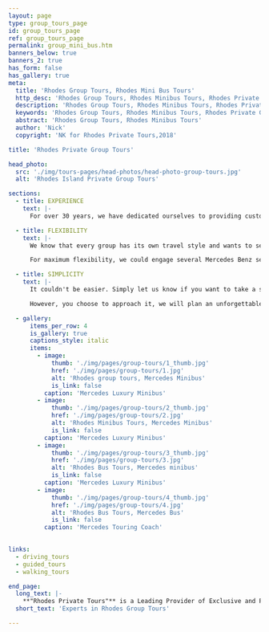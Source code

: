 ```yaml
---
layout: page
type: group_tours_page
id: group_tours_page
ref: group_tours_page
permalink: group_mini_bus.htm
banners_below: true
banners_2: true
has_form: false
has_gallery: true
meta:
  title: 'Rhodes Group Tours, Rhodes Mini Bus Tours'
  http_desc: 'Rhodes Group Tours, Rhodes Minibus Tours, Rhodes Private Group Tours'
  description: 'Rhodes Group Tours, Rhodes Minibus Tours, Rhodes Private Group Tours'
  keywords: 'Rhodes Group Tours, Rhodes Minibus Tours, Rhodes Private Group Tours'
  abstract: 'Rhodes Group Tours, Rhodes Minibus Tours'
  author: 'Nick'
  copyright: 'NK for Rhodes Private Tours,2018'

title: 'Rhodes Private Group Tours'

head_photo:
  src: './img/tours-pages/head-photos/head-photo-group-tours.jpg'
  alt: 'Rhodes Island Private Group Tours'   

sections:
  - title: EXPERIENCE
    text: |-
      For over 30 years, we have dedicated ourselves to providing customized tours for small private groups in our Mercedes Benz sedan cars. As larger groups have become interested in our services, we have designed private tours which allow groups to travel together in **Luxury Mercedes Benz Minibuses** and **Coach Buses** driven by **Professional Drivers** and hosted by **Licensed Tour Guides** (required by Greek law). **Your group would have exclusive use of the vehicle** so that you can travel with your family and friends without having to deal with strangers in the van. The knowledgeable tour guides are local and skilled at revealing the history and beauty of each place. But more than that, they are experienced at customizing your tour to fulfill your wishes within the timeframe of your schedule.

  - title: FLEXIBILITY
    text: |-
      We know that every group has its own travel style and wants to see different things. We provide the opportunity to be flexible with your itinerary, vehicles and time. You can select any tour available on our website where we have done all the work for you. These tours cover the most important sites and views on the island. Or, you can simply let us know what you would like to see and do and we will plan a special tour just for you. We would customize the sites you would visit and choose the most appropriate vehicle(s) to accommodate your group.

      For maximum flexibility, we could engage several Mercedes Benz sedans for your group. If someone in your party wants to go swimming, or loves to shop, or needs to end the tour early, we could swap out cars and fit that into the schedule. If you have a senior member in your group who can't manage some sites at the speed of everyone else, we can keep them company while the rest of your group visits a location at a faster pace.

  - title: SIMPLICITY      
    text: |-
      It couldn't be easier. Simply let us know if you want to take a standard tour or have a list of special things in mind. Then let us know how many people are in your group. We will modify any tour to meet your needs and schedule the best vehicle or combination of vehicles to accommodate your group size and maximize your short time on the island.

      However, you choose to approach it, we will plan an unforgettable trip for you. Take advantage of our experience and creativity. We would be delighted to discuss your requirements and design a tour that is perfect for your group (large or small). Feel free to contact us and we will do the rest.

  - gallery:
      items_per_row: 4
      is_gallery: true
      captions_style: italic
      items:
        - image:
            thumb: './img/pages/group-tours/1_thumb.jpg'
            href: './img/pages/group-tours/1.jpg'
            alt: 'Rhodes group tours, Mercedes Minibus'
            is_link: false
          caption: 'Mercedes Luxury Minibus'
        - image:
            thumb: './img/pages/group-tours/2_thumb.jpg'
            href: './img/pages/group-tours/2.jpg'
            alt: 'Rhodes Minibus Tours, Mercedes Minibus'
            is_link: false
          caption: 'Mercedes Luxury Minibus'
        - image:
            thumb: './img/pages/group-tours/3_thumb.jpg'
            href: './img/pages/group-tours/3.jpg'
            alt: 'Rhodes Bus Tours, Mercedes minibus'
            is_link: false
          caption: 'Mercedes Luxury Minibus'
        - image:
            thumb: './img/pages/group-tours/4_thumb.jpg'
            href: './img/pages/group-tours/4.jpg'
            alt: 'Rhodes Bus Tours, Mercedes Bus'
            is_link: false
          caption: 'Mercedes Touring Coach'
 

links:
  - driving_tours
  - guided_tours
  - walking_tours

end_page:
  long_text: |-
    **"Rhodes Private Tours"** is a Leading Provider of Exclusive and Personalized Tour Experiences. We deliver Minibus Tours at very affordable rates All our tours are fully customizable to suit your travel needs, interests, schedules, and dates.
  short_text: 'Experts in Rhodes Group Tours'  

---
```

